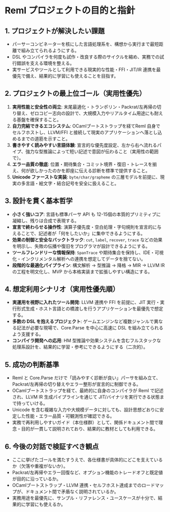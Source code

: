 # Reml プロジェクトの目的と指針

## 1. プロジェクトが解決したい課題

- パーサーコンビネーターを核にした言語処理系を、構想から実行まで最短距離で組み立てられるようにする。
- DSL やコンパイラを何度も試作・改良する際のサイクルを縮め、実務での試行錯誤を支える環境を整える。
- 実サービスやツールとして利用できる現実的な性能・FFI・JIT/IR 連携を最優先で備え、結果的に学習にも使えることを目指す。

## 2. プロジェクトの最上位ゴール（実用性優先）

1. **実用性能と安全性の両立**: 末尾最適化・トランポリン・Packrat/左再帰の切り替え、ゼロコピー志向の設計で、大規模入力やリアルタイム用途にも耐える基盤を確保すること。
2. **自力完結できるエコシステム**: OCamlブートストラップを経てReml 自身でセルフホストし、LLVM/FFI と接続して現実のアプリケーションへ落とし込めるまでの道筋を示すこと。
3. **書きやすく読みやすい言語体験**: 宣言的な優先度設定、左から右へ流れるパイプ、強力な型推論によって短い記述で意図が伝わること（実用性の範囲で）。
4. **エラー品質の徹底**: 位置・期待集合・コミット境界・復旧・トレースを揃え、何が欲しかったのかを即座に伝える診断を標準で提供すること。
5. **Unicode ファーストな実装**: `byte/char/grapheme` の三層モデルを前提に、現実の多言語・絵文字・結合記号を安全に扱えること。

## 3. 設計を貫く基本哲学

- **小さく強いコア**: 言語も標準パーサ API も 12-15個の本質的プリミティブに凝縮し、残りは合成で表現する。
- **宣言で終わらせる操作性**: 演算子優先度・空白処理・字句規則を宣言的に与えることで、記述者が「何をしたいか」に集中できるようにする。
- **効果の制御と安全なバックトラック**: `cut`, `label`, `recover`, `trace` などの効果を明示し、失敗の伝播や復旧をプログラマが設計できるようにする。
- **ツールフレンドリーな情報保持**: `SpanTrace` や期待集合を保持し、IDE・可視化・インクリメンタル解析への連携を想定してデータを捨てない。
- **段階的な最適化パイプライン**: 構文解析 → 型推論 → 降格 → MIR → LLVM IR の工程を明文化し、MVP から本格実装まで拡張しやすい構造にする。

## 4. 想定利用シナリオ（実用性優先順）

- **実運用を視野に入れたツール開発**: LLVM 連携や FFI を前提に、JIT 実行・実行形式生成・ホスト言語との橋渡しを行うアプリケーションを最優先で想定する。
- **多数の DSL を抱えるプロジェクト**: ゲームエンジンなど複数ジャンルで異なる記法が必要な現場で、Core.Parse を中心に高速に DSL を組み立てられるよう支援する。
- **コンパイラ開発への応用**: HM 型推論や効果システムを含むフルスタックな処理系設計を、結果的に学習・参考にできるようにする（二次的）。

## 5. 成功の判断基準

- Reml と Core.Parse だけで「読みやすく診断が良い」パーサを組み立て、Packrat/左再帰の切り替えやエラー整形が宣言的に制御できる。
- OCamlブートストラップを経て、最終的に自身のコンパイラが Reml で記述され、LLVM IR 生成パイプラインを通じて JIT/バイナリを実行できる状態まで持っていける。
- Unicode を含む複雑な入力や大規模データに対しても、設計思想どおりに安定した性能・エラー品質・可観測性が確認できる。
- 実務で再利用しやすいガイド（本仕様群）として、関係ドキュメント間で理念・目的が一貫して説明されており、結果的に教材としても利用できる。

## 6. 今後の対話で検証すべき観点

- ここに挙げたゴールを満たすうえで、各仕様書が具体的にどこを支えているか（欠落や重複がないか）。
- Packrat/左再帰やエラー回復など、オプション機能のトレードオフと既定値が目的に沿っているか。
- OCamlブートストラップ・LLVM 連携・セルフホスト達成までのロードマップが、ドキュメント間で矛盾なく説明されているか。
- 実務用途を最優先に、サンプル・リファレンス・ユースケースが十分で、結果的に学習にも使えるか。
